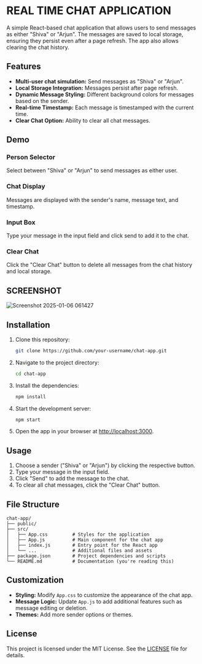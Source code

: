 # REAL TIME CHAT APPLICATION 

A simple React-based chat application that allows users to send messages as either "Shiva" or "Arjun". The messages are saved to local storage, ensuring they persist even after a page refresh. The app also allows clearing the chat history.

## Features

- **Multi-user chat simulation:** Send messages as "Shiva" or "Arjun".
- **Local Storage Integration:** Messages persist after page refresh.
- **Dynamic Message Styling:** Different background colors for messages based on the sender.
- **Real-time Timestamp:** Each message is timestamped with the current time.
- **Clear Chat Option:** Ability to clear all chat messages.

## Demo

### Person Selector
Select between "Shiva" or "Arjun" to send messages as either user.

### Chat Display
Messages are displayed with the sender's name, message text, and timestamp.

### Input Box
Type your message in the input field and click send to add it to the chat.

### Clear Chat
Click the "Clear Chat" button to delete all messages from the chat history and local storage.  


## SCREENSHOT 

![Screenshot 2025-01-06 061427](https://github.com/user-attachments/assets/38b56e8c-563a-4621-940d-ab01b1cb987b)






## Installation

1. Clone this repository:

   ```bash
   git clone https://github.com/your-username/chat-app.git
   ```

2. Navigate to the project directory:

   ```bash
   cd chat-app
   ```

3. Install the dependencies:

   ```bash
   npm install
   ```

4. Start the development server:

   ```bash
   npm start
   ```

5. Open the app in your browser at [http://localhost:3000](http://localhost:3000).

## Usage

1. Choose a sender ("Shiva" or "Arjun") by clicking the respective button.
2. Type your message in the input field.
3. Click "Send" to add the message to the chat.
4. To clear all chat messages, click the "Clear Chat" button.

## File Structure

```
chat-app/
├── public/
├── src/
│   ├── App.css         # Styles for the application
│   ├── App.js          # Main component for the chat app
│   ├── index.js        # Entry point for the React app
│   └── ...             # Additional files and assets
├── package.json        # Project dependencies and scripts
└── README.md           # Documentation (you're reading this)
```

## Customization

- **Styling:** Modify `App.css` to customize the appearance of the chat app.
- **Message Logic:** Update `App.js` to add additional features such as message editing or deletion.
- **Themes:** Add more sender options or themes.

## License

This project is licensed under the MIT License. See the [LICENSE](LICENSE) file for details.



